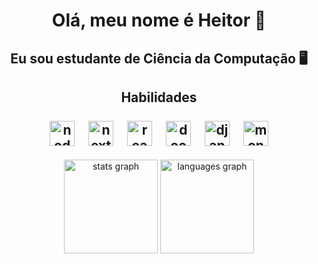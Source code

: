 <div align="center">
    <h1> Olá, meu nome é Heitor 👋</h1>
    <h2> Eu sou estudante de Ciência da Computação 🖥️</h2>
</div>

<div align="center">
    <h2> 
         Habilidades <br>
        <br>
        <div align="center">
          <img src="https://cdn.jsdelivr.net/gh/devicons/devicon/icons/nodejs/nodejs-original.svg" height="40" alt="nodejs logo"  />
          <img width="12" />
          <img src="https://cdn.jsdelivr.net/gh/devicons/devicon/icons/nextjs/nextjs-original.svg" height="40" alt="nextjs logo"  />
          <img width="12" />
          <img src="https://cdn.jsdelivr.net/gh/devicons/devicon/icons/react/react-original.svg" height="40" alt="react logo"  />
          <img width="12" />
          <img src="https://cdn.jsdelivr.net/gh/devicons/devicon/icons/docker/docker-original.svg" height="40" alt="docker logo"  />
          <img width="12" />
          <img src="https://cdn.jsdelivr.net/gh/devicons/devicon/icons/django/django-plain.svg" height="40" alt="django logo"  />
          <img width="12" />
          <img src="https://cdn.jsdelivr.net/gh/devicons/devicon/icons/mongodb/mongodb-original.svg" height="40" alt="mongodb logo"  />
        </div>
    </h2>
</div>
<div align="center">
  <img src="https://github-readme-stats.vercel.app/api?username=heitorbrrt1&hide_title=false&hide_rank=false&show_icons=true&include_all_commits=true&count_private=true&disable_animations=false&theme=react&locale=pt-br&hide_border=false&order=1" height="150" alt="stats graph"  />
  <img src="https://github-readme-stats.vercel.app/api/top-langs?username=heitorbrrt1&locale=pt-br&hide_title=false&layout=compact&card_width=320&langs_count=6&theme=react&hide_border=false&order=2" height="150" alt="languages graph"  />
</div>
